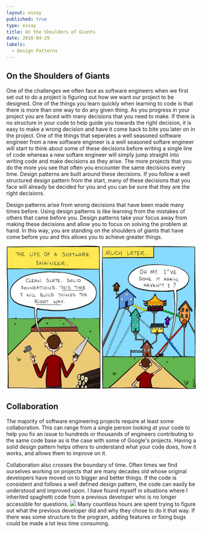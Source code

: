 ```yaml
---
layout: essay
published: true
type: essay
title: On the Shoulders of Giants
date: 2018-04-29
labels:
  - Design Patterns
---
```


## On the Shoulders of Giants

One of the challenges we often face as software engineers when we first set out to do a project is figuring out how we want our project to be designed. One of the things you learn quickly when learning to code is that there is more than one way to do any given thing. As you progress in your project you are faced with many decisions that you need to make. If there is no structure in your code to help guide you towards the right decision, it is easy to make a wrong decision and have it come back to bite you later on in the project. One of the things that seperates a well seasoned software engineer from a new software engineer is a well seasoned softare engineer will start to think about some of these decisions before writing a single line of code whereas a new softare engineer will simply jump straight into writing code and make decisions as they arise. The more projects that you do the more you see that often you encounter the same decisions every time. Design patterns are built around these decisions. If you follow a well structured design pattern from the start, many of these decisions that you face will already be decided for you and you can be sure that they are the right decisions.

Design patterns arise from wrong decisions that have been made many times before. Using design patterns is like learning from the mistakes of others that came before you. Design patterns take your focus away from making these decisions and allow you to focus on solving the problem at hand. In this way, you are standing on the shoulders of giants that have come before you and this allows you to achieve greater things.

<img class="ui centered rounded image" src="../images/oops.png">

## Collaboration

The majority of software engineering projects require at least some collaboration. This can range from a single person looking at your code to help you fix an issue to hundreds or thousands of engineers contributing to the same code base as is the case with some of Google's projects. Having a solid design pattern helps others to understand what your code does, how it works, and allows them to improve on it.

Collaboration also crosses the boundary of time. Often times we find ourselves working on projects that are many decades old whose original developers have moved on to bigger and better things. If the code is consistent and follows a well defined design pattern, the code can easily be understood and improved upon. I have found myself in situations where I inherited spaghetti code from a previous developer who is no longer accessible for questions. <img class="ui small right floated rounded image" src="../images/spaghetti-code.png"> Many countless hours are spent trying to figure out what the previous developer did and why they chose to do it that way. If there was some structure to the program, adding features or fixing bugs could be made a lot less time consuming.
